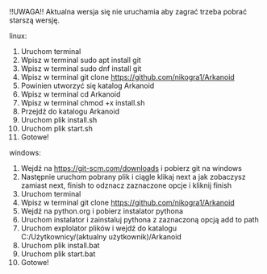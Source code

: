 !!UWAGA!! Aktualna wersja się nie uruchamia aby zagrać trzeba pobrać starszą wersję.

linux:

1. Uruchom terminal
2. Wpisz w terminal sudo apt install git
3. Wpisz w terminal sudo dnf install git
4. Wpisz w terminal git clone https://github.com/nikogra1/Arkanoid
5. Powinien utworzyć się katalog Arkanoid
6. Wpisz w terminal cd Arkanoid
7. Wpisz w terminal chmod +x install.sh
9. Przejdź do katalogu Arkanoid
10. Uruchom plik install.sh
11. Uruchom plik start.sh
12. Gotowe!

windows:

1. Wejdź na https://git-scm.com/downloads i pobierz git na windows
2. Następnie uruchom pobrany plik i ciągle klikaj next a jak zobaczysz zamiast next, finish to odznacz zaznaczone opcje i kliknij finish
3. Uruchom terminal
4. Wpisz w terminal git clone https://github.com/nikogra1/Arkanoid
5. Wejdź na python.org i pobierz instalator pythona
6. Uruchom instalator i zainstaluj pythona z zaznaczoną opcją add to path
7. Uruchom explolator plików i wejdź do katalogu C:/Użytkownicy/(aktualny użytkownik)/Arkanoid
8. Uruchom plik install.bat
9. Uruchom plik start.bat
10. Gotowe!

